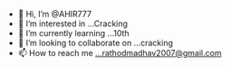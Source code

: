 - 👋 Hi, I’m @AHIR777
- 👀 I’m interested in ...Cracking
- 🌱 I’m currently learning ...10th
- 💞️ I’m looking to collaborate on ...cracking
- 📫 How to reach me ...rathodmadhav2007@gmail.com 

<!---
AHIR777/AHIR777 is a ✨ special ✨ repository because its `README.md` (this file) appears on your GitHub profile.
You can click the Preview link to take a look at your changes.
--->
